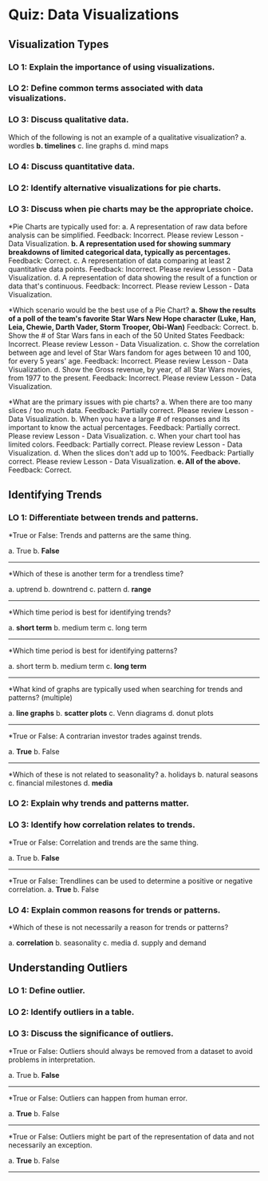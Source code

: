 # Quiz: Data Visualizations

## Visualization Types

### LO 1: Explain the importance of using visualizations. 
### LO 2: Define common terms associated with data visualizations. 
### LO 3: Discuss qualitative data. 

Which of the following is not an example of a qualitative visualization?
a. wordles
**b. timelines**
c. line graphs
d. mind maps


### LO 4: Discuss quantitative data. 

### LO 2: Identify alternative visualizations for pie charts. 

### LO 3: Discuss when pie charts may be the appropriate choice. 

*Pie Charts are typically used for:
a. A representation of raw data before analysis can be simplified.
Feedback:  Incorrect.  Please review Lesson - Data Visualization.
**b. A representation used for showing summary breakdowns of limited categorical data, typically as percentages.**
Feedback:  Correct. 
c. A representation of data comparing at least 2 quantitative data points.
Feedback:  Incorrect.  Please review Lesson - Data Visualization.
d. A representation of data showing the result of a function or data that's continuous.
Feedback:  Incorrect.  Please review Lesson - Data Visualization.

*Which scenario would be the best use of a Pie Chart?
**a. Show the results of a poll of the team's favorite Star Wars New Hope character (Luke, Han, Leia, Chewie, Darth Vader, Storm Trooper, Obi-Wan)**
Feedback:  Correct.
b. Show the # of Star Wars fans in each of the 50 United States
Feedback:  Incorrect.  Please review Lesson - Data Visualization.
c. Show the correlation between age and level of Star Wars fandom for ages between 10 and 100, for every 5 years' age.
Feedback:  Incorrect.  Please review Lesson - Data Visualization.
d. Show the Gross revenue, by year, of all Star Wars movies, from 1977 to the present. 
Feedback:  Incorrect.  Please review Lesson - Data Visualization.

*What are the primary issues with pie charts?
a. When there are too many slices / too much data.
Feedback:  Partially correct.  Please review Lesson - Data Visualization.
b. When you have a large # of responses and its important to know the actual percentages.
Feedback:  Partially correct.  Please review Lesson - Data Visualization.
c. When your chart tool has limited colors.
Feedback:  Partially correct.  Please review Lesson - Data Visualization.
d. When the slices don't add up to 100%.
Feedback:  Partially correct.  Please review Lesson - Data Visualization.
**e. All of the above.**
Feedback:  Correct.


## Identifying Trends

### LO 1: Differentiate between trends and patterns. 

*True or False: Trends and patterns are the same thing.

a. True
b. **False**

------------

*Which of these is another term for a trendless time?

a. uptrend
b. downtrend
c. pattern
d. **range**

------------

*Which time period is best for identifying trends?

a. **short term**
b. medium term
c. long term

------------

*Which time period is best for identifying patterns?

a. short term
b. medium term
c. **long term**

------------

*What kind of graphs are typically used when searching for trends and patterns? (multiple)

a. **line graphs**
b. **scatter plots**
c. Venn diagrams
d. donut plots

------------

*True or False: A contrarian investor trades against trends.

a. **True**
b. False

------------

*Which of these is not related to seasonality?
a. holidays
b. natural seasons
c. financial milestones
d. **media**

### LO 2: Explain why trends and patterns matter. 
### LO 3: Identify how correlation relates to trends.

*True or False: Correlation and trends are the same thing.

a. True
b. **False**

------------

*True or False: Trendlines can be used to determine a positive or negative correlation.
a. **True**
b. False

### LO 4: Explain common reasons for trends or patterns. 

*Which of these is not necessarily a reason for trends or patterns?

a. **correlation**
b. seasonality
c. media
d. supply and demand


## Understanding Outliers

### LO 1: Define outlier.


### LO 2: Identify outliers in a table. 


### LO 3: Discuss the significance of outliers.

*True or False: Outliers should always be removed from a dataset to avoid problems in interpretation.

a. True
b. **False**

------------

*True or False: Outliers can happen from human error.

a. **True**
b. False

------------

*True or False: Outliers might be part of the representation of data and not necessarily an exception.

a. **True**
b. False

------------
